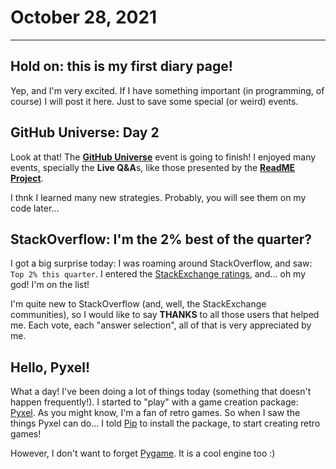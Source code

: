 # October 28, 2021

----

## Hold on: this is my first diary page!

Yep, and I'm very excited. If I have something important (in programming, of course)
I will post it here. Just to save some special (or weird) events.

## GitHub Universe: Day 2

Look at that! The [**GitHub Universe**](https://githubuniverse.com/2021) event is going to finish! I enjoyed many events,
specially the **Live Q&A**s, like those presented by the [**ReadME Project**](https://github.com/readme).

I thnk I learned many new strategies. Probably, you will see them on my code later...

## StackOverflow: I'm the 2% best of the quarter?

I got a big surprise today: I was roaming around StackOverflow, and saw: `Top 2% this quarter`. I entered
the [StackExchange ratings](https://stackexchange.com/leagues/1/quarter/stackoverflow/2021-10-01/16246013#16246013), and...
oh my god! I'm on the list!

I'm quite new to StackOverflow (and, well, the StackExchange communities), so I would like to say **THANKS** to all those
users that helped me. Each vote, each "answer selection", all of that is very appreciated by me.

## Hello, Pyxel!

What a day! I've been doing a lot of things today (something that doesn't happen frequently!). I started to "play" with a
game creation package: [Pyxel](https://github.com/kitao/pyxel). As you might know, I'm a fan of retro games. So when I saw
the things Pyxel can do... I told [Pip](https://pip.pypa.io) to install the package, to start creating retro games!

However, I don't want to forget [Pygame](https://pygame.org). It is a cool engine too :)
